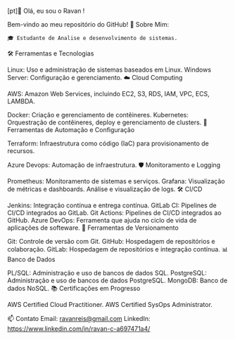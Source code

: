 [pt]👋 Olá, eu sou o Ravan !

Bem-vindo ao meu repositório do GitHub!
🚀 Sobre Mim:

    🎓 Estudante de Analise e desenvolvimento de sistemas.
    
    
  
🛠️ Ferramentas e Tecnologias


Linux: Uso e administração de sistemas baseados em Linux.
Windows Server: Configuração e gerenciamento.
☁️ Cloud Computing

AWS: Amazon Web Services, incluindo EC2, S3, RDS, IAM, VPC, ECS, LAMBDA.


Docker: Criação e gerenciamento de contêineres.
Kubernetes: Orquestração de contêineres, deploy e gerenciamento de clusters.
🔧 Ferramentas de Automação e Configuração

Terraform: Infraestrutura como código (IaC) para provisionamento de recursos.

Azure Devops: Automação de infraestrutura.
🛡️ Monitoramento e Logging

Prometheus: Monitoramento de sistemas e serviços.
Grafana: Visualização de métricas e dashboards.
Análise e visualização de logs.
🛠️ CI/CD

Jenkins: Integração contínua e entrega contínua.
GitLab CI: Pipelines de CI/CD integrados ao GitLab.
Git Actions: Pipelines de CI/CD integrados ao GitHub.
Azure DevOps: Ferramenta que ajuda no ciclo de vida de aplicações de softeware.
🧰 Ferramentas de Versionamento

Git: Controle de versão com Git.
GitHub: Hospedagem de repositórios e colaboração.
GitLab: Hospedagem de repositórios e integração contínua.
📊 Banco de Dados

PL/SQL: Administração e uso de bancos de dados SQL.
PostgreSQL: Administração e uso de bancos de dados PostgreSQL.
MongoDB: Banco de dados NoSQL.
📚 Certificações em Progresso

AWS Certified Cloud Practitioner.
AWS Certified SysOps Administrator.


📫 Contato
Email: ravanreis@gmail.com
LinkedIn: https://www.linkedin.com/in/ravan-c-a697471a4/

